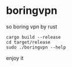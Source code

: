 # boringvpn
so boring vpn by rust

```
cargo build --release
cd target/release 
sudo ./boringvpn --help
```
enjoy it
